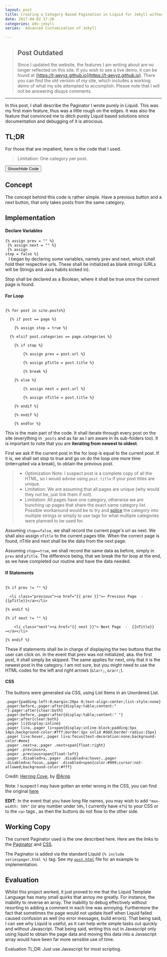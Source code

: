 ```yaml
---
layout: post
title: Creating a Category Based Pagination in Liquid for Jekyll without Gems
date: 2017-04-02 17:26
categories: adv-jekyll
series:  Advanced Customization of Jekyll

---
```


> ## Post Outdated 
>Since I updated the website, the features I am writing about are no longer reflected on this site. If you wish to see a live demo, it can be found at [https://t-aevyz.github.io](https://t-aevyz.github.io). There you can find the old version of my site, which includes a working demo of what my site attempted to accomplish. Please note that I will not be answering disqus comments.

---

In this post, I shall describe the Paginator I wrote purely in Liquid. This was my first main feature, thus was a little rough on the edges. It was also the feature that convinced me to ditch purely Liquid based solutions since documentation and debugging of it is atrocious.

## TL;DR
For those that are impatient, here is the code that I used.

>Limitation: One category per post.


<div id="spoiler" style="display:none">
<code>
&lt;ul class="pager"&gt;
&#123;% assign prev = "" %&#125;<br>
&#123;% assign next = "" %&#125;<br>
&#123;% assign stop = false %&#125;<br>

&#123;% for post in site.posts%&#125;<br>
  &#123;% if post == page %&#125;<br>
    &#123;% assign stop = true %&#125;<br>
  &#123;% elsif post.categories == page.categories %&#125;<br>
    &#123;% if stop %&#125;<br>
        &#123;% assign prev = post.url %&#125;<br>
        &#123;% assign pTitle = post.title %&#125;<br>
        &#123;% break %&#125;<br>
    &#123;% else %&#125;<br>
        &#123;% assign next = post.url %&#125;<br>
        &#123;% assign nTitle = post.title %&#125;<br>
    &#123;% endif %&#125;<br>
  &#123;% endif %&#125;<br>

&#123;% endfor%&#125;<br>

&#123;% if prev != "" %&#125;<br>
  &lt;li class="previous"&gt;&lt;a href="&#123;&#123; prev &#125;&#125;"&gt;&larr; Previous Page  -  &#123;&#123;pTitle&#125;&#125;&lt;/a&gt;&lt;/li&gt;<br>
&#123;% endif %&#125;<br>
&#123;% if next != "" %&#125;<br>
    &lt;li class="next"&gt;&lt;a href="&#123;&#123; next &#125;&#125;"&gt; Next Page  -  &#123;&#123;nTitle&#125;&#125; &rarr;&lt;/a&gt;&lt;/li&gt;<br>
&#123;% endif %&#125;<br>
&lt;/ul&gt;
</code>
</div>
<button title="Click to show/hide code" type="button" onclick="if(document.getElementById('spoiler') .style.display=='none') {document.getElementById('spoiler') .style.display=''}else{document.getElementById('spoiler') .style.display='none'}">Show/Hide Code</button>


## Concept
The concept behind this code is rather simple. Have a previous button and a next button, that only takes posts from the same category.

## Implementation
#### Declare Variables

<code>&#123;% assign prev = "" %&#125;<br>
&#123;% assign next = "" %&#125;<br>
&#123;% assign stop = false %&#125;<br>
</code>
I began by declaring some variables, namely prev and next, which shall hold their respective urls. These shall be initialized as blank strings (URLs will be Strings and Java habits kicked in).

Stop shall be declared as a Boolean, where it shall be true once the current page is found.

#### For Loop
<code>
&#123;% for post in site.posts%&#125;<br>
  &#123;% if post == page %&#125;<br>
    &#123;% assign stop = true %&#125;<br>
  &#123;% elsif post.categories == page.categories %&#125;<br>
    &#123;% if stop %&#125;<br>
        &#123;% assign prev = post.url %&#125;<br>
        &#123;% assign pTitle = post.title %&#125;<br>
        &#123;% break %&#125;<br>
    &#123;% else %&#125;<br>
        &#123;% assign next = post.url %&#125;<br>
        &#123;% assign nTitle = post.title %&#125;<br>
    &#123;% endif %&#125;<br>
    &#123;% endif %&#125;<br>
    &#123;% endfor %&#125;<br></code>


This is the main part of the code. It shall iterate through every post on the site (everything in `_posts` and as far as I am aware in its sub-folders too). It is important to note that you are **iterating from newest to oldest**.


  First we ask if the current post in the for loop is equal to the current post. If it is, we shall set stop to true and go on do the loop one more time (interrupted via a break), to obtain the previous post.
  >* Optimization Note: I suspect post is a complete copy of all the HTML, so I would advise using `post.title` if your post titles are unique.
  >* Limitation: We are assuming that all pages are unique (why would they not be, just link them if not).
  >* Limitation: All pages have one category, otherwise we are bunching up pages that share the exact same category list. Possible workaround would be to try and [splice](https://help.shopify.com/themes/liquid/filters/string-filters#slice) the category into multiple strings or simply to use tags for what multiple categories were planned to be used for.

Assuming `stop==false`, we shall record the current page's url as next. We shall also assign `nTitle` to the current pages title. When the correct page is found, nTitle and next shall be the data from the next page.

Assuming `stop==true`, we shall record the same data as before, simply in `prev` and `pTitle`. The difference being, that we break the for loop at the end, as we have completed our routine and have the data needed.

#### If Statements
<code>
&#123;% if prev != "" %&#125;<br>
  &lt;li class="previous"&gt;&lt;a href="&#123;&#123; prev &#125;&#125;"&gt;&larr; Previous Page  -  &#123;&#123;pTitle&#125;&#125;&lt;/a&gt;&lt;/li&gt;<br>
&#123;% endif %&#125;<br>
&#123;% if next != "" %&#125;<br>
    &lt;li class="next"&gt;&lt;a href="&#123;&#123; next &#125;&#125;"&gt; Next Page  -  &#123;&#123;nTitle&#125;&#125; &rarr;&lt;/a&gt;&lt;/li&gt;<br>
&#123;% endif %&#125;<br></code>


These if statements shall be in charge of displaying the two buttons that the user can click on. In the event that prev was not initialized, aka. the first post, it shall simply be skipped. The same applies for next, only that it is the newest post in the category. I am not sure, but you might need to use the HTML codes for the left and right arrows (`&larr;`, `&rarr;`).

#### CSS
The buttons were generated via CSS, using List Items in an Unordered List.
```
.pager{padding-left:0;margin:20px 0;text-align:center;list-style:none}
.pager:before,.pager:after{display:table;content:" "}.pager:after{clear:both}
.pager:before,.pager:after{display:table;content:" "}
.pager:after{clear:both}
.pager li{display:inline}
.pager li>a,.pager li>span{display:inline-block;padding:5px 14px;background-color:#fff;border:1px solid #ddd;border-radius:15px}
.pager li>a:hover,.pager li>a:focus{text-decoration:none;background-color:#eee}
.pager .next>a,.pager .next>span{float:right}
.pager .previous>a,
.pager .previous>span{float:left}
.pager .disabled>a,.pager .disabled>a:hover,.pager .disabled>a:focus,.pager .disabled>span{color:#999;cursor:not-allowed;background-color:#fff}
```
Credit: [Herring Cove](https://github.com/arnp/herring-cove), by [@Arnp](https://github.com/arnp)

Note: I suspect I may have gotten an enter wrong in the CSS, you can find the original [here](https://raw.githubusercontent.com/Aevyz/aevyz.github.io/master/css/bootstrap.min.css)

**EDIT**: In the event that you have long file names, you may wish to add `"max-width: 50%"` (or any number under `50%`, I currently have `47%`) to your CSS or to the `<a>` tags , as then the buttons do not flow to the other side.

## Working Copy

The current Paginator used is the one described here. Here are the links to the [Paginator](https://raw.githubusercontent.com/Aevyz/aevyz.github.io/master/_includes/seriespager.html) and [CSS](https://raw.githubusercontent.com/Aevyz/aevyz.github.io/master/css/bootstrap.min.css).

The Paginator is added via the standard Liquid
<code>&#123;% include seriespager.html %&#125;</code> tag. See my [`post.html`](https://raw.githubusercontent.com/Aevyz/aevyz.github.io/master/_layouts/post.html) file for an example to implementation.


## Evaluation
Whilst this project worked, it just proved to me that the Liquid Template Language has many small quirks that annoy me greatly. For instance, the inability to reverse an array. The inability to debug effectively without resorting to adding a comment in each line was annoying. Furthermore the fact that sometimes the page would not update itself when Liquid failed caused confusion as well (no error messages, build errors). That being said, I can see why Liquid is useful, as it can help write simple tasks out quickly and without Javascript. That being said, writing this out in Javascript only using liquid to obtain the page data and moving this data into a Javascript array would have been far more sensible use of time.

Evaluation TL;DR: Just use Javascript for most scripting.
